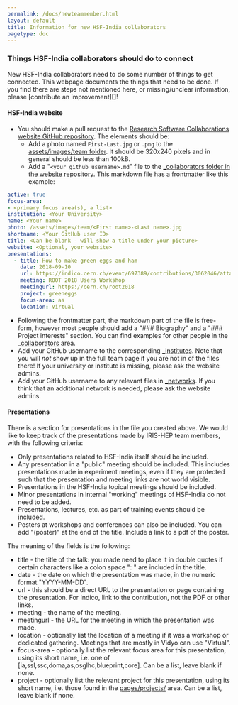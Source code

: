 ```yaml
---
permalink: /docs/newteammember.html
layout: default
title: Information for new HSF-India collaborators
pagetype: doc
---
```


### Things HSF-India collaborators should do to connect

New HSF-India collaborators need to do some number of things to get connected.
This webpage documents the things that need to be done. If you find there 
are steps not mentioned here, or missing/unclear information, 
please [contribute an improvement][]!

#### HSF-India website

* You should make a pull request to the [Research Software Collaborations website GitHub repository](https://github.com/research-software-collaborations/research-software-collaborations.github.io). The elements should be:
  * Add a photo named `First-Last.jpg` or `.png` to the [assets/images/team folder](https://github.com/research-software-collaborations/research-software-collaborations.github.io/tree/master/assets/images/team). It should be 320x240 pixels and in general should be less than 100kB. 
  * Add a "`<your github username>.md`" file to the [_collaborators folder in the website repository](https://github.com/research-software-collaborations/research-software-collaborations.github.io/tree/master/_collaborators). This markdown file has a frontmatter like this example:
```yml
active: true
focus-area:
- <primary focus area(s), a list>
institution: <Your University>
name: <Your name>
photo: /assets/images/team/<First name>-<Last name>.jpg
shortname: <Your GitHub user ID>
title: <Can be blank - will show a title under your picture>
website: <Optional, your website>
presentations:
  - title: How to make green eggs and ham
    date: 2018-09-10
    url: https://indico.cern.ch/event/697389/contributions/3062046/attachments/1712602/2761531/ROOT2018-Union.pdf
    meeting: ROOT 2018 Users Workshop
    meetingurl: https://cern.ch/root2018
    project: greeneggs
    focus-area: as
    location: Virtual
```
  * Following the frontmatter part, the markdown part of the file is free-form,
    however most people should add a "### Biography" and a "### Project interests"
    section. You can find examples for other people in the [_collaborators](https://github.com/research-software-collaborations/research-software-collaborations.github.io/tree/master/_collaborators) area.
  * Add your GitHub username to the corresponding [_institutes](https://github.com/research-software-collaborations/research-software-collaborations.github.io/tree/master/_institutes). Note that you will *not* show up in the full team page if you are not in of the files there! If your university or institute is missing, please ask the website admins.
  * Add your GitHub username to any relevant files in [_networks](https://github.com/research-software-collaborations/research-software-collaborations.github.io/tree/master/_networks). If you think that an additional network is needed, please ask the website admins.

<!--
#### Communication

* Have an existing team member add your email address to the [IRIS-HEP Slack][] team.
* Subscribe to the relevant [Google mailing lists][], at the very least "IRIS-HEP Full Team" and "IRIS-HEP Announcements".

[contribute an improvement]:    https://github.com/iris-hep/iris-hep.github.io/pulls
[IRIS-HEP GitHub organization]: https://github.com/iris-hep
[assets/images/team folder]:    https://github.com/iris-hep/iris-hep.github.io/tree/master/assets/images/team
[people]:                       https://github.com/iris-hep/iris-hep.github.io/tree/master/_data/people
[university file]:              https://github.com/iris-hep/iris-hep.github.io/tree/master/_data/universities
[IRIS-HEP Slack]:               https://iris-hep.slack.com
[Google mailing lists]:         https://groups.google.com/a/iris-hep.org

-->

#### Presentations

There is a section for presentations in the file you created above. We would
like to keep track of the presentations made by IRIS-HEP team members, with
the following criteria:

  * Only presentations related to HSF-India itself should be included.
  * Any presentation in a "public" meeting should be included. This includes
    presentations made in experiment meetings, even if they are protected such
    that the presentation and meeting links are not world visible.
  * Presentations in the HSF-India topical meetings should be included.
  * Minor presentations in internal "working" meetings of HSF-India do not
    need to be added.
  * Presentations, lectures, etc. as part of training events should be included.
  * Posters at workshops and conferences can also be included. You can add "(poster)" at the end of the title. Include a link to a pdf of the poster.

The meaning of the fields is the following:

  * title - the title of the talk: you made need to place it in double quotes if certain characters like a colon space ": " are included in the title.
  * date - the date on which the presentation was made, in the numeric format "YYYY-MM-DD".
  * url - this should be a direct URL to the presentation or page containing the presentation. For Indico, link to the contribution, not the PDF or other links.
  * meeting - the name of the meeting.
  * meetingurl - the URL for the meeting in which the presentation was made.
  * location - optionally list the location of a meeting if it was a workshop or dedicated gathering. Meetings that are mostly in Vidyo can use "Virtual".
  * focus-area - optionally list the relevant focus area for this presentation, using its short name, i.e. one of [ia,ssl,ssc,doma,as,osglhc,blueprint,core]. Can be a list, leave blank if none.
  * project - optionally list the relevant project for this presentation, using its short name, i.e. those found in the [pages/projects/](https://github.com/iris-hep/iris-hep.github.io/tree/master/pages/projects) area. Can be a list, leave blank if none.
